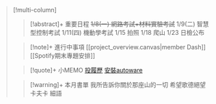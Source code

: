 > [!multi-column]
>
>> [!abstract]+ 重要日程
>> ~~1/8(一) 網路考試+材料實驗考試~~
>> 1/9(二) 智慧型控制考試
>> 1/11(四) 機動學考試
>> 1/15 拍照
>> 1/18 爬山
>> 1/23 日檢公布
>> 
>
>> [!note]+ 進行中事項
>>[[project_overview.canvas|member Dash]]
>>[[Spotify期末專題安排]]
>
>> [!quote]+ 小MEMO
>>[投履歷](https://careers.adobe.com/us/en/apply?jobSeqNo=ADOBUSR141239EXTERNALENUS&step=1)
>>[安裝autoware](https://hackmd.io/@nKngvyhpQdGagg1V6GKLwA/Hyrkv5bzB/https%3A%2F%2Fhackmd.io%2F%40k4584932%2FS1W6p0k6S)
>
>> [!warning]+ 本月書單
>>我所告訴你關於那座山的一切
>>希望歌德絕望卡夫卡
>>細語



